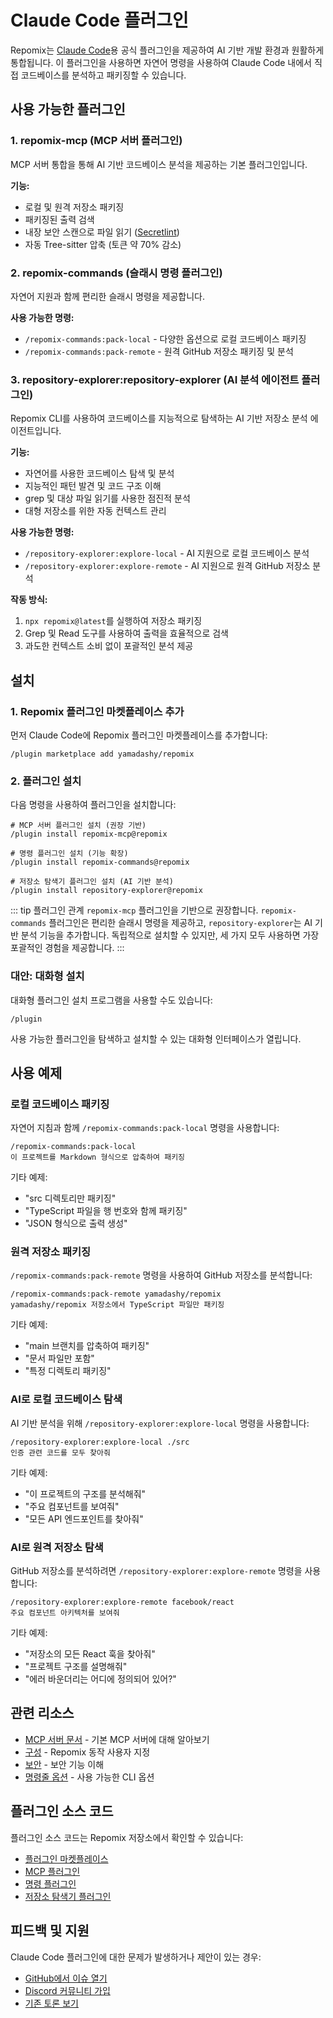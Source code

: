 # Claude Code 플러그인

Repomix는 [Claude Code](https://docs.anthropic.com/en/docs/claude-code/overview)용 공식 플러그인을 제공하여 AI 기반 개발 환경과 원활하게 통합됩니다. 이 플러그인을 사용하면 자연어 명령을 사용하여 Claude Code 내에서 직접 코드베이스를 분석하고 패키징할 수 있습니다.

## 사용 가능한 플러그인

### 1. repomix-mcp (MCP 서버 플러그인)

MCP 서버 통합을 통해 AI 기반 코드베이스 분석을 제공하는 기본 플러그인입니다.

**기능:**
- 로컬 및 원격 저장소 패키징
- 패키징된 출력 검색
- 내장 보안 스캔으로 파일 읽기 ([Secretlint](https://github.com/secretlint/secretlint))
- 자동 Tree-sitter 압축 (토큰 약 70% 감소)

### 2. repomix-commands (슬래시 명령 플러그인)

자연어 지원과 함께 편리한 슬래시 명령을 제공합니다.

**사용 가능한 명령:**
- `/repomix-commands:pack-local` - 다양한 옵션으로 로컬 코드베이스 패키징
- `/repomix-commands:pack-remote` - 원격 GitHub 저장소 패키징 및 분석

### 3. repository-explorer:repository-explorer (AI 분석 에이전트 플러그인)

Repomix CLI를 사용하여 코드베이스를 지능적으로 탐색하는 AI 기반 저장소 분석 에이전트입니다.

**기능:**
- 자연어를 사용한 코드베이스 탐색 및 분석
- 지능적인 패턴 발견 및 코드 구조 이해
- grep 및 대상 파일 읽기를 사용한 점진적 분석
- 대형 저장소를 위한 자동 컨텍스트 관리

**사용 가능한 명령:**
- `/repository-explorer:explore-local` - AI 지원으로 로컬 코드베이스 분석
- `/repository-explorer:explore-remote` - AI 지원으로 원격 GitHub 저장소 분석

**작동 방식:**
1. `npx repomix@latest`를 실행하여 저장소 패키징
2. Grep 및 Read 도구를 사용하여 출력을 효율적으로 검색
3. 과도한 컨텍스트 소비 없이 포괄적인 분석 제공

## 설치

### 1. Repomix 플러그인 마켓플레이스 추가

먼저 Claude Code에 Repomix 플러그인 마켓플레이스를 추가합니다:

```text
/plugin marketplace add yamadashy/repomix
```

### 2. 플러그인 설치

다음 명령을 사용하여 플러그인을 설치합니다:

```text
# MCP 서버 플러그인 설치 (권장 기반)
/plugin install repomix-mcp@repomix

# 명령 플러그인 설치 (기능 확장)
/plugin install repomix-commands@repomix

# 저장소 탐색기 플러그인 설치 (AI 기반 분석)
/plugin install repository-explorer@repomix
```

::: tip 플러그인 관계
`repomix-mcp` 플러그인을 기반으로 권장합니다. `repomix-commands` 플러그인은 편리한 슬래시 명령을 제공하고, `repository-explorer`는 AI 기반 분석 기능을 추가합니다. 독립적으로 설치할 수 있지만, 세 가지 모두 사용하면 가장 포괄적인 경험을 제공합니다.
:::

### 대안: 대화형 설치

대화형 플러그인 설치 프로그램을 사용할 수도 있습니다:

```text
/plugin
```

사용 가능한 플러그인을 탐색하고 설치할 수 있는 대화형 인터페이스가 열립니다.

## 사용 예제

### 로컬 코드베이스 패키징

자연어 지침과 함께 `/repomix-commands:pack-local` 명령을 사용합니다:

```text
/repomix-commands:pack-local
이 프로젝트를 Markdown 형식으로 압축하여 패키징
```

기타 예제:
- "src 디렉토리만 패키징"
- "TypeScript 파일을 행 번호와 함께 패키징"
- "JSON 형식으로 출력 생성"

### 원격 저장소 패키징

`/repomix-commands:pack-remote` 명령을 사용하여 GitHub 저장소를 분석합니다:

```text
/repomix-commands:pack-remote yamadashy/repomix
yamadashy/repomix 저장소에서 TypeScript 파일만 패키징
```

기타 예제:
- "main 브랜치를 압축하여 패키징"
- "문서 파일만 포함"
- "특정 디렉토리 패키징"

### AI로 로컬 코드베이스 탐색

AI 기반 분석을 위해 `/repository-explorer:explore-local` 명령을 사용합니다:

```text
/repository-explorer:explore-local ./src
인증 관련 코드를 모두 찾아줘
```

기타 예제:
- "이 프로젝트의 구조를 분석해줘"
- "주요 컴포넌트를 보여줘"
- "모든 API 엔드포인트를 찾아줘"

### AI로 원격 저장소 탐색

GitHub 저장소를 분석하려면 `/repository-explorer:explore-remote` 명령을 사용합니다:

```text
/repository-explorer:explore-remote facebook/react
주요 컴포넌트 아키텍처를 보여줘
```

기타 예제:
- "저장소의 모든 React 훅을 찾아줘"
- "프로젝트 구조를 설명해줘"
- "에러 바운더리는 어디에 정의되어 있어?"

## 관련 리소스

- [MCP 서버 문서](/guide/mcp-server) - 기본 MCP 서버에 대해 알아보기
- [구성](/guide/configuration) - Repomix 동작 사용자 지정
- [보안](/guide/security) - 보안 기능 이해
- [명령줄 옵션](/guide/command-line-options) - 사용 가능한 CLI 옵션

## 플러그인 소스 코드

플러그인 소스 코드는 Repomix 저장소에서 확인할 수 있습니다:

- [플러그인 마켓플레이스](https://github.com/yamadashy/repomix/tree/main/.claude-plugin)
- [MCP 플러그인](https://github.com/yamadashy/repomix/tree/main/.claude/plugins/repomix-mcp)
- [명령 플러그인](https://github.com/yamadashy/repomix/tree/main/.claude/plugins/repomix-commands)
- [저장소 탐색기 플러그인](https://github.com/yamadashy/repomix/tree/main/.claude/plugins/repository-explorer)

## 피드백 및 지원

Claude Code 플러그인에 대한 문제가 발생하거나 제안이 있는 경우:

- [GitHub에서 이슈 열기](https://github.com/yamadashy/repomix/issues)
- [Discord 커뮤니티 가입](https://discord.gg/wNYzTwZFku)
- [기존 토론 보기](https://github.com/yamadashy/repomix/discussions)
